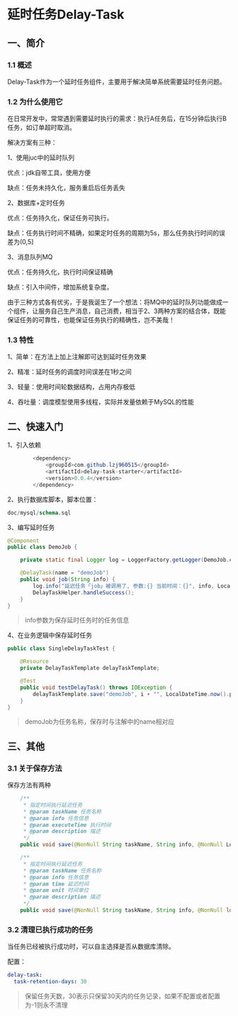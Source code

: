 # 延时任务Delay-Task

## 一、简介

### 1.1 概述

Delay-Task作为一个延时任务组件，主要用于解决简单系统需要延时任务问题。

### 1.2 为什么使用它

在日常开发中，常常遇到需要延时执行的需求：执行A任务后，在15分钟后执行B任务，如订单超时取消。

解决方案有三种：

1、使用juc中的延时队列

优点：jdk自带工具，使用方便

缺点：任务未持久化，服务重启后任务丢失

2、数据库+定时任务

优点：任务持久化，保证任务可执行。

缺点：任务执行时间不精确，如果定时任务的周期为5s，那么任务执行时间的误差为(0,5]

3、消息队列MQ

优点：任务持久化，执行时间保证精确

缺点：引入中间件，增加系统复杂度。

由于三种方式各有优劣，于是我诞生了一个想法：将MQ中的延时队列功能做成一个组件，让服务自己生产消息，自己消费，相当于2、3两种方案的结合体，既能保证任务的可靠性，也能保证任务执行的精确性，岂不美哉！

### 1.3 特性

1、简单：在方法上加上注解即可达到延时任务效果

2、精准：延时任务的调度时间误差在1秒之间

3、轻量：使用时间轮数据结构，占用内存极低

4、吞吐量：调度模型使用多线程，实际并发量依赖于MySQL的性能

## 二、快速入门

1、引入依赖
```java
        <dependency>
            <groupId>com.github.lzj960515</groupId>
            <artifactId>delay-task-starter</artifactId>
            <version>0.0.4</version>
        </dependency>
```

2、执行数据库脚本，脚本位置：

```sql
doc/mysql/schema.sql
```

3、编写延时任务

```java
@Component
public class DemoJob {

    private static final Logger log = LoggerFactory.getLogger(DemoJob.class);

    @DelayTask(name = "demoJob")
    public void job(String info) {
        log.info("延迟任务「job」被调用了, 参数:{} 当前时间：{}", info, LocalDateTime.now());
        DelayTaskHelper.handleSuccess();
    }
}
```
> info参数为保存延时任务时的任务信息

4、在业务逻辑中保存延时任务

```java
public class SingleDelayTaskTest {

    @Resource
    private DelayTaskTemplate delayTaskTemplate;

    @Test
    public void testDelayTask() throws IOException {
        delayTaskTemplate.save("demoJob", i + "", LocalDateTime.now().plusSeconds(10+i), "测试任务");
    }
}
```

> demoJob为任务名称，保存时与注解中的name相对应

## 三、其他

### 3.1 关于保存方法

保存方法有两种

```java
    /**
     * 指定时间执行延迟任务
     * @param taskName 任务名称
     * @param info 任务信息
     * @param executeTime 执行时间
     * @param description 描述
     */
    public void save(@NonNull String taskName, String info, @NonNull LocalDateTime executeTime, String description)
```

```java
    /**
     * 指定时间执行延迟任务
     * @param taskName 任务名称
     * @param info 任务信息
     * @param time 延迟时间
     * @param unit 时间单位
     * @param description 描述
     */
    public void save(@NonNull String taskName, String info, @NonNull long time, TimeUnit unit, String description)
```

### 3.2 清理已执行成功的任务

当任务已经被执行成功时，可以自主选择是否从数据库清除。

配置：

```yaml
delay-task:
  task-retention-days: 30
```

> 保留任务天数，30表示只保留30天内的任务记录，如果不配置或者配置为-1则永不清理


